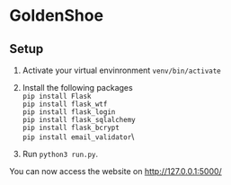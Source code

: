 # GoldenShoe

## Setup 
1. Activate your virtual envinronment `venv/bin/activate`

2. Install the following packages\
`pip install Flask`\
`pip install flask_wtf`\
`pip install flask_login`\
`pip install flask_sqlalchemy`\
`pip install flask_bcrypt`\
`pip install email_validator`\

3. Run `python3 run.py`. 

You can now access the website on http://127.0.0.1:5000/
